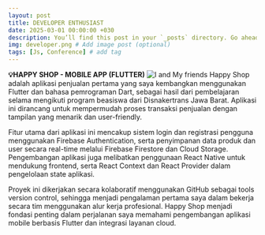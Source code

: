 ```yaml
---
layout: post
title: DEVELOPER ENTHUSIAST
date: 2025-03-01 00:00:00 +030
description: You’ll find this post in your `_posts` directory. Go ahead and edit it and re-build the site to see your changes. # Add post description (optional)
img: developer.png # Add image post (optional)
tags: [Js, Conference] # add tag
---
```

**💡HAPPY SHOP - MOBILE APP (FLUTTER)**
![I and My friends]({{site.baseurl}}/assets/img/happyshop.png)
Happy Shop adalah aplikasi penjualan pertama yang saya kembangkan menggunakan Flutter dan bahasa pemrograman Dart, sebagai hasil dari pembelajaran selama mengikuti program beasiswa dari Disnakertrans Jawa Barat. Aplikasi ini dirancang untuk mempermudah proses transaksi penjualan dengan tampilan yang menarik dan user-friendly.

Fitur utama dari aplikasi ini mencakup sistem login dan registrasi pengguna menggunakan Firebase Authentication, serta penyimpanan data produk dan user secara real-time melalui Firebase Firestore dan Cloud Storage. Pengembangan aplikasi juga melibatkan penggunaan React Native untuk mendukung frontend, serta React Context dan React Provider dalam pengelolaan state aplikasi.

Proyek ini dikerjakan secara kolaboratif menggunakan GitHub sebagai tools version control, sehingga menjadi pengalaman pertama saya dalam bekerja secara tim menggunakan alur kerja profesional. Happy Shop menjadi fondasi penting dalam perjalanan saya memahami pengembangan aplikasi mobile berbasis Flutter dan integrasi layanan cloud.
